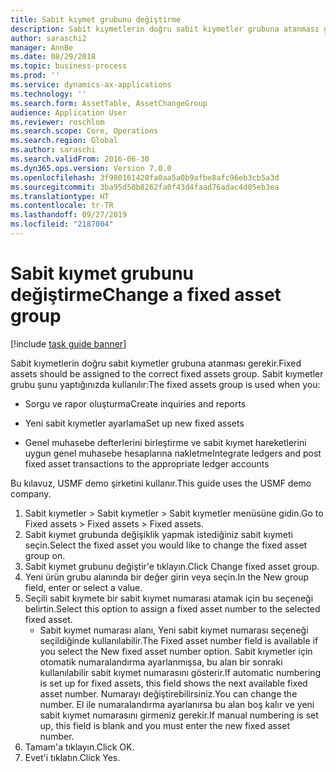 ```yaml
---
title: Sabit kıymet grubunu değiştirme
description: Sabit kıymetlerin doğru sabit kıymetler grubuna atanması gerekir.
author: saraschi2
manager: AnnBe
ms.date: 08/29/2018
ms.topic: business-process
ms.prod: ''
ms.service: dynamics-ax-applications
ms.technology: ''
ms.search.form: AssetTable, AssetChangeGroup
audience: Application User
ms.reviewer: roschlom
ms.search.scope: Core, Operations
ms.search.region: Global
ms.author: saraschi
ms.search.validFrom: 2016-06-30
ms.dyn365.ops.version: Version 7.0.0
ms.openlocfilehash: 3f980161428fa0aa5a0b9afbe8afc96eb3cb5a3d
ms.sourcegitcommit: 3ba95d50b8262fa0f43d4faad76adac4d05eb3ea
ms.translationtype: HT
ms.contentlocale: tr-TR
ms.lasthandoff: 09/27/2019
ms.locfileid: "2187004"
---
```

# <a name="change-a-fixed-asset-group"></a><span data-ttu-id="c66c3-103">Sabit kıymet grubunu değiştirme</span><span class="sxs-lookup"><span data-stu-id="c66c3-103">Change a fixed asset group</span></span>

[!include [task guide banner](../../includes/task-guide-banner.md)]

<span data-ttu-id="c66c3-104">Sabit kıymetlerin doğru sabit kıymetler grubuna atanması gerekir.</span><span class="sxs-lookup"><span data-stu-id="c66c3-104">Fixed assets should be assigned to the correct fixed assets group.</span></span> <span data-ttu-id="c66c3-105">Sabit kıymetler grubu şunu yaptığınızda kullanılır:</span><span class="sxs-lookup"><span data-stu-id="c66c3-105">The fixed assets group is used when you:</span></span>

 - <span data-ttu-id="c66c3-106">Sorgu ve rapor oluşturma</span><span class="sxs-lookup"><span data-stu-id="c66c3-106">Create inquiries and reports</span></span>

 - <span data-ttu-id="c66c3-107">Yeni sabit kıymetler ayarlama</span><span class="sxs-lookup"><span data-stu-id="c66c3-107">Set up new fixed assets</span></span>

 - <span data-ttu-id="c66c3-108">Genel muhasebe defterlerini birleştirme ve sabit kıymet hareketlerini uygun genel muhasebe hesaplarına nakletme</span><span class="sxs-lookup"><span data-stu-id="c66c3-108">Integrate ledgers and post fixed asset transactions to the appropriate ledger accounts</span></span>

<span data-ttu-id="c66c3-109">Bu kılavuz, USMF demo şirketini kullanır.</span><span class="sxs-lookup"><span data-stu-id="c66c3-109">This guide uses the USMF demo company.</span></span>

1. <span data-ttu-id="c66c3-110">Sabit kıymetler > Sabit kıymetler > Sabit kıymetler menüsüne gidin.</span><span class="sxs-lookup"><span data-stu-id="c66c3-110">Go to Fixed assets > Fixed assets > Fixed assets.</span></span>
2. <span data-ttu-id="c66c3-111">Sabit kıymet grubunda değişiklik yapmak istediğiniz sabit kıymeti seçin.</span><span class="sxs-lookup"><span data-stu-id="c66c3-111">Select the fixed asset you would like to change the fixed asset group on.</span></span>
3. <span data-ttu-id="c66c3-112">Sabit kıymet grubunu değiştir'e tıklayın.</span><span class="sxs-lookup"><span data-stu-id="c66c3-112">Click Change fixed asset group.</span></span>
4. <span data-ttu-id="c66c3-113">Yeni ürün grubu alanında bir değer girin veya seçin.</span><span class="sxs-lookup"><span data-stu-id="c66c3-113">In the New group field, enter or select a value.</span></span>
5. <span data-ttu-id="c66c3-114">Seçili sabit kıymete bir sabit kıymet numarası atamak için bu seçeneği belirtin.</span><span class="sxs-lookup"><span data-stu-id="c66c3-114">Select this option to assign a fixed asset number to the selected fixed asset.</span></span>
    * <span data-ttu-id="c66c3-115">Sabit kıymet numarası alanı, Yeni sabit kıymet numarası seçeneği seçildiğinde kullanılabilir.</span><span class="sxs-lookup"><span data-stu-id="c66c3-115">The Fixed asset number field is available if you select the New fixed asset number option.</span></span>   <span data-ttu-id="c66c3-116">Sabit kıymetler için otomatik numaralandırma ayarlanmışsa, bu alan bir sonraki kullanılabilir sabit kıymet numarasını gösterir.</span><span class="sxs-lookup"><span data-stu-id="c66c3-116">If automatic numbering is set up for fixed assets, this field shows the next available fixed asset number.</span></span> <span data-ttu-id="c66c3-117">Numarayı değiştirebilirsiniz.</span><span class="sxs-lookup"><span data-stu-id="c66c3-117">You can change the number.</span></span>   <span data-ttu-id="c66c3-118">El ile numaralandırma ayarlanırsa bu alan boş kalır ve yeni sabit kıymet numarasını girmeniz gerekir.</span><span class="sxs-lookup"><span data-stu-id="c66c3-118">If manual numbering is set up, this field is blank and you must enter the new fixed asset number.</span></span>     
6. <span data-ttu-id="c66c3-119">Tamam'a tıklayın.</span><span class="sxs-lookup"><span data-stu-id="c66c3-119">Click OK.</span></span>
7. <span data-ttu-id="c66c3-120">Evet'i tıklatın.</span><span class="sxs-lookup"><span data-stu-id="c66c3-120">Click Yes.</span></span>

